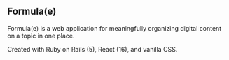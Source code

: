 ## Formula(e)

Formula(e) is a web application for meaningfully organizing digital content on a topic in one place. 

Created with Ruby on Rails (5), React (16), and vanilla CSS.
